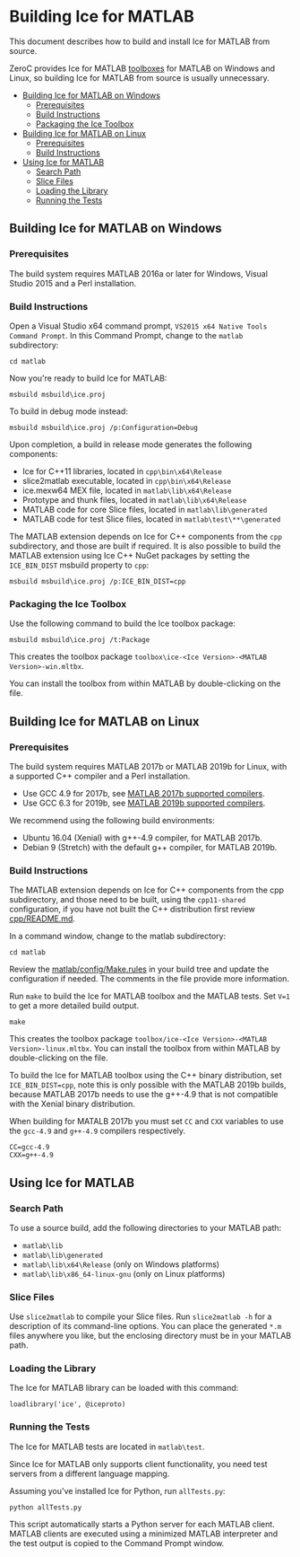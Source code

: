 # Building Ice for MATLAB

This document describes how to build and install Ice for MATLAB from source.

ZeroC provides Ice for MATLAB [toolboxes][1] for MATLAB on Windows and Linux, so building Ice for MATLAB from source is
usually unnecessary.

* [Building Ice for MATLAB on Windows](#building-ice-for-matlab-on-windows)
  * [Prerequisites](#prerequisites)
  * [Build Instructions](#build-instructions)
  * [Packaging the Ice Toolbox](#packaging-the-ice-toolbox)
* [Building Ice for MATLAB on Linux](#building-ice-for-matlab-on-linux)
  * [Prerequisites](#prerequisites-1)
  * [Build Instructions](#build-instructions-1)
* [Using Ice for MATLAB](#using-ice-for-matlab)
  * [Search Path](#search-path)
  * [Slice Files](#slice-files)
  * [Loading the Library](#loading-the-library)
  * [Running the Tests](#running-the-tests)

## Building Ice for MATLAB on Windows

### Prerequisites

The build system requires MATLAB 2016a or later for Windows, Visual Studio 2015
and a Perl installation.

### Build Instructions

Open a Visual Studio x64 command prompt, `VS2015 x64 Native Tools Command Prompt`. In this Command Prompt, change to the
`matlab` subdirectory:

```
cd matlab
```

Now you're ready to build Ice for MATLAB:
```
msbuild msbuild\ice.proj
```

To build in debug mode instead:
```
msbuild msbuild\ice.proj /p:Configuration=Debug
```

Upon completion, a build in release mode generates the following components:

 - Ice for C++11 libraries, located in `cpp\bin\x64\Release`
 - slice2matlab executable, located in `cpp\bin\x64\Release`
 - ice.mexw64 MEX file, located in `matlab\lib\x64\Release`
 - Prototype and thunk files, located in `matlab\lib\x64\Release`
 - MATLAB code for core Slice files, located in `matlab\lib\generated`
 - MATLAB code for test Slice files, located in `matlab\test\**\generated`

The MATLAB extension depends on Ice for C++ components from the `cpp`
subdirectory, and those are built if required. It is also possible to build the
MATLAB extension using Ice C++ NuGet packages by setting the `ICE_BIN_DIST`
msbuild property to `cpp`:

```
msbuild msbuild\ice.proj /p:ICE_BIN_DIST=cpp
```

### Packaging the Ice Toolbox

Use the following command to build the Ice toolbox package:
```
msbuild msbuild\ice.proj /t:Package
```

This creates the toolbox package `toolbox\ice-<Ice Version>-<MATLAB Version>-win.mltbx`.

You can install the toolbox from within MATLAB by double-clicking on the file.

## Building Ice for MATLAB on Linux

### Prerequisites

The build system requires MATLAB 2017b or MATLAB 2019b for Linux, with a supported C++ compiler and a Perl installation.

* Use GCC 4.9 for 2017b, see [MATLAB 2017b supported compilers][2].
* Use GCC 6.3 for 2019b, see [MATLAB 2019b supported compilers][3].

We recommend using the following build environments:

* Ubuntu 16.04 (Xenial) with g++-4.9 compiler, for MATLAB 2017b.
* Debian 9 (Stretch) with the default g++ compiler, for MATLAB 2019b.

### Build Instructions

The MATLAB extension depends on Ice for C++ components from the cpp subdirectory, and those need to be built, using the
`cpp11-shared` configuration, if you have not built the C++ distribution first review [cpp/README.md](../cpp/README.md).

In a command window, change to the matlab subdirectory:

```
cd matlab
```

Review the [matlab/config/Make.rules](config/Make.rules) in your build tree and update the configuration if needed. The
comments in the file provide more information.

Run `make` to build the Ice for MATLAB toolbox and the MATLAB tests. Set `V=1` to get a more detailed build output.

```
make
```

This creates the toolbox package `toolbox/ice-<Ice Version>-<MATLAB Version>-linux.mltbx`. You can install the toolbox from
within MATLAB by double-clicking on the file.

To build the Ice for MATLAB toolbox using the C++ binary distribution, set `ICE_BIN_DIST=cpp`, note this is only possible
with the MATLAB 2019b builds, because MATLAB 2017b needs to use the g++-4.9 that is not compatible with the Xenial
binary distribution.

When building for MATALB 2017b you must set `CC` and `CXX` variables to use the `gcc-4.9` and `g++-4.9` compilers
respectively.

```
CC=gcc-4.9
CXX=g++-4.9
```

## Using Ice for MATLAB

### Search Path

To use a source build, add the following directories to your MATLAB path:
 - `matlab\lib`
 - `matlab\lib\generated`
 - `matlab\lib\x64\Release` (only on Windows platforms)
 - `matlab\lib\x86_64-linux-gnu` (only on Linux platforms)

### Slice Files

Use `slice2matlab` to compile your Slice files. Run `slice2matlab -h` for a description of its command-line options. You
can place the generated `*.m` files anywhere you like, but the enclosing directory must be in your MATLAB path.

### Loading the Library

The Ice for MATLAB library can be loaded with this command:
```
loadlibrary('ice', @iceproto)
```

### Running the Tests

The Ice for MATLAB tests are located in `matlab\test`.

Since Ice for MATLAB only supports client functionality, you need test servers from a different language mapping.

Assuming you've installed Ice for Python, run `allTests.py`:

```
python allTests.py
```

This script automatically starts a Python server for each MATLAB client. MATLAB clients are executed using a minimized
MATLAB interpreter and the test output is copied to the Command Prompt window.

[1]: https://zeroc.com/downloads/ice
[2]: https://www.mathworks.com/content/dam/mathworks/mathworks-dot-com/support/sysreq/files/SystemRequirements-Release2017b_SupportedCompilers.pdf
[3]: https://www.mathworks.com/content/dam/mathworks/mathworks-dot-com/support/sysreq/files/system-requirements-release-2019b-supported-compilers.pdf
